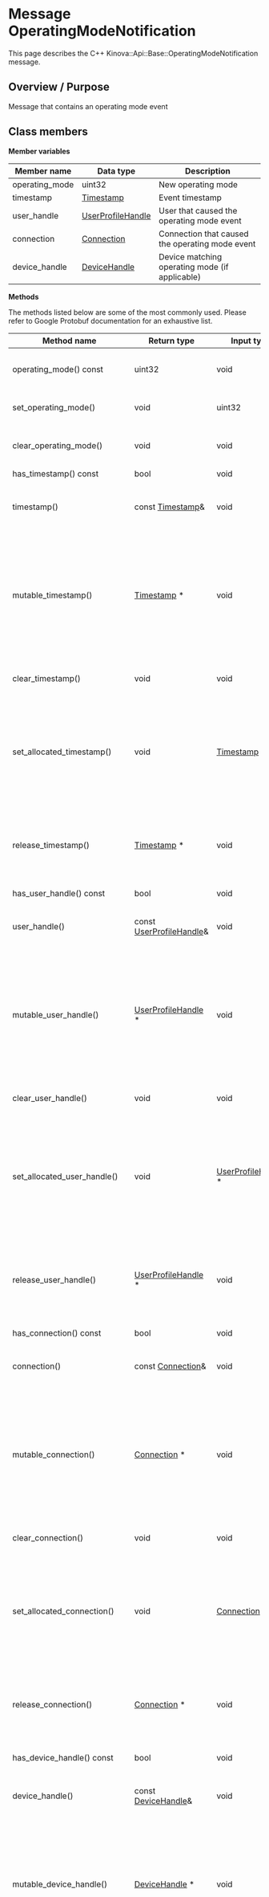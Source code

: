 # Message OperatingModeNotification

This page describes the C++ Kinova::Api::Base::OperatingModeNotification message.

## Overview / Purpose

Message that contains an operating mode event

## Class members

 **Member variables** 

|Member name|Data type|Description|
|-----------|---------|-----------|
|operating\_mode|uint32|New operating mode|
|timestamp| [Timestamp](msg_Common_Timestamp.md#)|Event timestamp|
|user\_handle| [UserProfileHandle](msg_Common_UserProfileHandle.md#)|User that caused the operating mode event|
|connection| [Connection](msg_Common_Connection.md#)|Connection that caused the operating mode event|
|device\_handle| [DeviceHandle](msg_Common_DeviceHandle.md#)|Device matching operating mode \(if applicable\)|

 **Methods** 

The methods listed below are some of the most commonly used. Please refer to Google Protobuf documentation for an exhaustive list.

|Method name|Return type|Input type|Description|
|-----------|-----------|----------|-----------|
|operating\_mode\(\) const|uint32|void|Returns the current value of operating\_mode. If the operating\_mode is not set, returns 0.|
|set\_operating\_mode\(\)|void|uint32|Sets the value of operating\_mode. After calling this, operating\_mode\(\) will return value.|
|clear\_operating\_mode\(\)|void|void|Clears the value of operating\_mode. After calling this, operating\_mode\(\) will return the empty string/empty bytes.|
|has\_timestamp\(\) const|bool|void|Returns true if timestamp is set.|
|timestamp\(\)|const [Timestamp](msg_Common_Timestamp.md#)&|void|Returns the current value of timestamp. If timestamp is not set, returns a [Timestamp](msg_Common_Timestamp.md#) with none of its fields set \(possibly timestamp::default\_instance\(\)\).|
|mutable\_timestamp\(\)| [Timestamp](msg_Common_Timestamp.md#) \*|void|Returns a pointer to the mutable [Timestamp](msg_Common_Timestamp.md#) object that stores the field's value. If the field was not set prior to the call, then the returned [Timestamp](msg_Common_Timestamp.md#) will have none of its fields set \(i.e. it will be identical to a newly-allocated [Timestamp](msg_Common_Timestamp.md#)\). After calling this, has\_timestamp\(\) will return true and timestamp\(\) will return a reference to the same instance of [Timestamp](msg_Common_Timestamp.md#).|
|clear\_timestamp\(\)|void|void|Clears the value of the field. After calling this, has\_timestamp\(\) will return false and timestamp\(\) will return the default value.|
|set\_allocated\_timestamp\(\)|void| [Timestamp](msg_Common_Timestamp.md#) \*|Sets the [Timestamp](msg_Common_Timestamp.md#) object to the field and frees the previous field value if it exists. If the [Timestamp](msg_Common_Timestamp.md#) pointer is not NULL, the message takes ownership of the allocated [Timestamp](msg_Common_Timestamp.md#) object and has\_ [Timestamp](msg_Common_Timestamp.md#)\(\) will return true. Otherwise, if the timestamp is NULL, the behavior is the same as calling clear\_timestamp\(\).|
|release\_timestamp\(\)| [Timestamp](msg_Common_Timestamp.md#) \*|void|Releases the ownership of the field and returns the pointer of the [Timestamp](msg_Common_Timestamp.md#) object. After calling this, caller takes the ownership of the allocated [Timestamp](msg_Common_Timestamp.md#) object, has\_timestamp\(\) will return false, and timestamp\(\) will return the default value.|
|has\_user\_handle\(\) const|bool|void|Returns true if user\_handle is set.|
|user\_handle\(\)|const [UserProfileHandle](msg_Common_UserProfileHandle.md#)&|void|Returns the current value of user\_handle. If user\_handle is not set, returns a [UserProfileHandle](msg_Common_UserProfileHandle.md#) with none of its fields set \(possibly user\_handle::default\_instance\(\)\).|
|mutable\_user\_handle\(\)| [UserProfileHandle](msg_Common_UserProfileHandle.md#) \*|void|Returns a pointer to the mutable [UserProfileHandle](msg_Common_UserProfileHandle.md#) object that stores the field's value. If the field was not set prior to the call, then the returned [UserProfileHandle](msg_Common_UserProfileHandle.md#) will have none of its fields set \(i.e. it will be identical to a newly-allocated [UserProfileHandle](msg_Common_UserProfileHandle.md#)\). After calling this, has\_user\_handle\(\) will return true and user\_handle\(\) will return a reference to the same instance of [UserProfileHandle](msg_Common_UserProfileHandle.md#).|
|clear\_user\_handle\(\)|void|void|Clears the value of the field. After calling this, has\_user\_handle\(\) will return false and user\_handle\(\) will return the default value.|
|set\_allocated\_user\_handle\(\)|void| [UserProfileHandle](msg_Common_UserProfileHandle.md#) \*|Sets the [UserProfileHandle](msg_Common_UserProfileHandle.md#) object to the field and frees the previous field value if it exists. If the [UserProfileHandle](msg_Common_UserProfileHandle.md#) pointer is not NULL, the message takes ownership of the allocated [UserProfileHandle](msg_Common_UserProfileHandle.md#) object and has\_ [UserProfileHandle](msg_Common_UserProfileHandle.md#)\(\) will return true. Otherwise, if the user\_handle is NULL, the behavior is the same as calling clear\_user\_handle\(\).|
|release\_user\_handle\(\)| [UserProfileHandle](msg_Common_UserProfileHandle.md#) \*|void|Releases the ownership of the field and returns the pointer of the [UserProfileHandle](msg_Common_UserProfileHandle.md#) object. After calling this, caller takes the ownership of the allocated [UserProfileHandle](msg_Common_UserProfileHandle.md#) object, has\_user\_handle\(\) will return false, and user\_handle\(\) will return the default value.|
|has\_connection\(\) const|bool|void|Returns true if connection is set.|
|connection\(\)|const [Connection](msg_Common_Connection.md#)&|void|Returns the current value of connection. If connection is not set, returns a [Connection](msg_Common_Connection.md#) with none of its fields set \(possibly connection::default\_instance\(\)\).|
|mutable\_connection\(\)| [Connection](msg_Common_Connection.md#) \*|void|Returns a pointer to the mutable [Connection](msg_Common_Connection.md#) object that stores the field's value. If the field was not set prior to the call, then the returned [Connection](msg_Common_Connection.md#) will have none of its fields set \(i.e. it will be identical to a newly-allocated [Connection](msg_Common_Connection.md#)\). After calling this, has\_connection\(\) will return true and connection\(\) will return a reference to the same instance of [Connection](msg_Common_Connection.md#).|
|clear\_connection\(\)|void|void|Clears the value of the field. After calling this, has\_connection\(\) will return false and connection\(\) will return the default value.|
|set\_allocated\_connection\(\)|void| [Connection](msg_Common_Connection.md#) \*|Sets the [Connection](msg_Common_Connection.md#) object to the field and frees the previous field value if it exists. If the [Connection](msg_Common_Connection.md#) pointer is not NULL, the message takes ownership of the allocated [Connection](msg_Common_Connection.md#) object and has\_ [Connection](msg_Common_Connection.md#)\(\) will return true. Otherwise, if the connection is NULL, the behavior is the same as calling clear\_connection\(\).|
|release\_connection\(\)| [Connection](msg_Common_Connection.md#) \*|void|Releases the ownership of the field and returns the pointer of the [Connection](msg_Common_Connection.md#) object. After calling this, caller takes the ownership of the allocated [Connection](msg_Common_Connection.md#) object, has\_connection\(\) will return false, and connection\(\) will return the default value.|
|has\_device\_handle\(\) const|bool|void|Returns true if device\_handle is set.|
|device\_handle\(\)|const [DeviceHandle](msg_Common_DeviceHandle.md#)&|void|Returns the current value of device\_handle. If device\_handle is not set, returns a [DeviceHandle](msg_Common_DeviceHandle.md#) with none of its fields set \(possibly device\_handle::default\_instance\(\)\).|
|mutable\_device\_handle\(\)| [DeviceHandle](msg_Common_DeviceHandle.md#) \*|void|Returns a pointer to the mutable [DeviceHandle](msg_Common_DeviceHandle.md#) object that stores the field's value. If the field was not set prior to the call, then the returned [DeviceHandle](msg_Common_DeviceHandle.md#) will have none of its fields set \(i.e. it will be identical to a newly-allocated [DeviceHandle](msg_Common_DeviceHandle.md#)\). After calling this, has\_device\_handle\(\) will return true and device\_handle\(\) will return a reference to the same instance of [DeviceHandle](msg_Common_DeviceHandle.md#).|
|clear\_device\_handle\(\)|void|void|Clears the value of the field. After calling this, has\_device\_handle\(\) will return false and device\_handle\(\) will return the default value.|
|set\_allocated\_device\_handle\(\)|void| [DeviceHandle](msg_Common_DeviceHandle.md#) \*|Sets the [DeviceHandle](msg_Common_DeviceHandle.md#) object to the field and frees the previous field value if it exists. If the [DeviceHandle](msg_Common_DeviceHandle.md#) pointer is not NULL, the message takes ownership of the allocated [DeviceHandle](msg_Common_DeviceHandle.md#) object and has\_ [DeviceHandle](msg_Common_DeviceHandle.md#)\(\) will return true. Otherwise, if the device\_handle is NULL, the behavior is the same as calling clear\_device\_handle\(\).|
|release\_device\_handle\(\)| [DeviceHandle](msg_Common_DeviceHandle.md#) \*|void|Releases the ownership of the field and returns the pointer of the [DeviceHandle](msg_Common_DeviceHandle.md#) object. After calling this, caller takes the ownership of the allocated [DeviceHandle](msg_Common_DeviceHandle.md#) object, has\_device\_handle\(\) will return false, and device\_handle\(\) will return the default value.|

**Parent topic:** [Base](../references/summary_Base.md)

